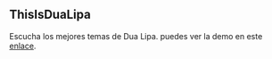 ## ThisIsDuaLipa

Escucha los mejores temas de Dua Lipa.
puedes ver la demo en este [enlace](https://jeandevonne.github.io/ThisIsDuaLipa/).
